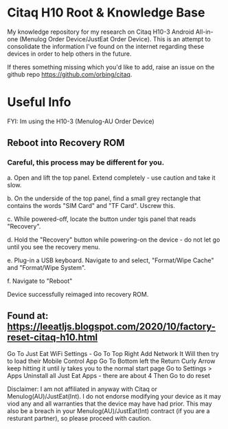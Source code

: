 # Citaq H10 Root & Knowledge Base

My knowledge repository for my research on Citaq H10-3 Android All-in-one (Menulog Order Device/JustEat Order Device). This is an attempt to consolidate the information I've found on the internet regarding these devices in order to help others in the future.

If theres something missing which you'd like to add, raise an issue on the github repo https://github.com/orbing/citaq.


# Useful Info
FYI: Im using the H10-3 (Menulog-AU Order Device)

## Reboot into Recovery ROM 
### Careful, this process may be different for you.

a. Open and lift the top panel. Extend completely - use caution and take it slow.

b. On the underside of the top panel, find a small grey rectangle that contains the words "SIM Card" and "TF Card". Uscrew this.

c. While powered-off, locate the button under tgis panel that reads "Recovery".

d. Hold the "Recovery" button while powering-on the device - do not let go until you see the recovery menu.

e. Plug-in a USB keyboard. Navigate to and select, "Format/Wipe Cache" and "Format/Wipe System".

f. Navigate to "Reboot"

Device successfully reimaged into recovery ROM.

## Found at: https://leeatljs.blogspot.com/2020/10/factory-reset-citaq-h10.html
Go To Just Eat WiFi Settings - Go To Top Right Add Network
It Will then try to load their Mobile Control App
Go To Bottom left the Return Curly Arrow
keep hitting it until iy takes you to the normal start page
Go to Settings > Apps
Uninstall all Just Eat Apps - there are about 4
Then Go to do reset 


Disclaimer: I am not affiliated in anyway with Citaq or Menulog(AU)/JustEat(Int). I do not endorse modifying your device as it may viod any and all warranties that the device may have had prior. This may also be a breach in your Menulog(AU)/JustEat(Int) contract (if you are a resturant partner), so please proceed with caution.
